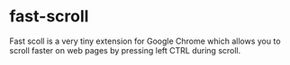 # fast-scroll

Fast scoll is a very tiny extension for Google Chrome which allows you to scroll faster on web pages by pressing left CTRL during scroll.
